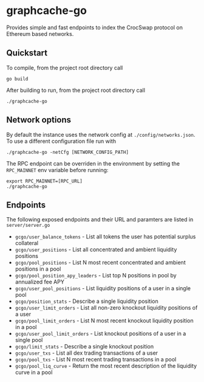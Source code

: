 # graphcache-go

Provides simple and fast endpoints to index the CrocSwap protocol on Ethereum based networks.

## Quickstart

To compile, from the project root directory call

`go build`

After building to run, from the project root directory call

`./graphcache-go`

## Network options

By default the instance uses the network config at `./config/networks.json`. To use a different configuration file run with

`./graphcache-go -netCfg [NETWORK_CONFIG_PATH]`

The RPC endpoint can be overriden in the environment by setting the `RPC_MAINNET` env variable before running:

    export RPC_MAINNET=[RPC_URL] 
    ./graphcache-go

## Endpoints

The following exposed endpoints and their URL and paramters are listed in `server/server.go`

* `gcgo/user_balance_tokens` - List all tokens the user has potential surplus collateral
* `gcgo/user_positions` - List all concentrated and ambient liquidity positions
* `gcgo/pool_positions` - List N most recent concentrated and ambient positions in a pool
* `gcgo/pool_position_apy_leaders` - List top N positions in pool by annualized fee APY
* `gcgo/user_pool_positions` - List liquidity positions of a user in a single pool
* `gcgo/position_stats` - Describe a single liquidity position
* `gcgo/user_limit_orders` - List all non-zero knockout liquidity positions of a user
* `gcgo/pool_limit_orders` - List N most recent knockout liquidity position in a pool
* `gcgo/user_pool_limit_orders` - List knockout positions of a user in a single pool
* `gcgo/limit_stats` - Describe a single knockout position
* `gcgo/user_txs` - List all dex trading transactions of a user
* `gcgo/pool_txs` - List N most recent trading transactions in a pool
* `gcgo/pool_liq_curve` - Return the most recent description of the liquidity curve in a pool
